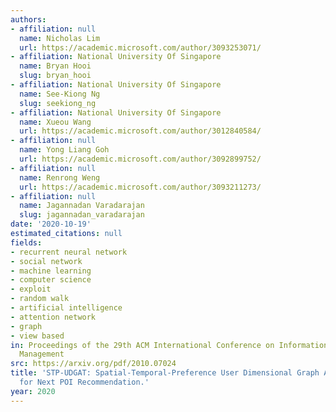 ```yaml
---
authors:
- affiliation: null
  name: Nicholas Lim
  url: https://academic.microsoft.com/author/3093253071/
- affiliation: National University Of Singapore
  name: Bryan Hooi
  slug: bryan_hooi
- affiliation: National University Of Singapore
  name: See-Kiong Ng
  slug: seekiong_ng
- affiliation: National University Of Singapore
  name: Xueou Wang
  url: https://academic.microsoft.com/author/3012840584/
- affiliation: null
  name: Yong Liang Goh
  url: https://academic.microsoft.com/author/3092899752/
- affiliation: null
  name: Renrong Weng
  url: https://academic.microsoft.com/author/3093211273/
- affiliation: null
  name: Jagannadan Varadarajan
  slug: jagannadan_varadarajan
date: '2020-10-19'
estimated_citations: null
fields:
- recurrent neural network
- social network
- machine learning
- computer science
- exploit
- random walk
- artificial intelligence
- attention network
- graph
- view based
in: Proceedings of the 29th ACM International Conference on Information & Knowledge
  Management
src: https://arxiv.org/pdf/2010.07024
title: 'STP-UDGAT: Spatial-Temporal-Preference User Dimensional Graph Attention Network
  for Next POI Recommendation.'
year: 2020
---
```

